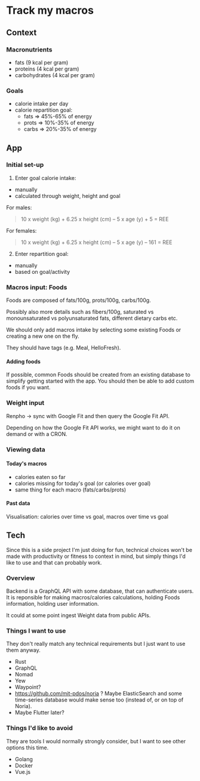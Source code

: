 # Track my macros

## Context

### Macronutrients

- fats (9 kcal per gram)
- proteins (4 kcal per gram) 
- carbohydrates (4 kcal per gram)

### Goals

- calorie intake per day
- calorie repartition goal:
    - fats => 45%-65% of energy
    - prots => 10%-35% of energy
    - carbs => 20%-35% of energy

## App

### Initial set-up

1. Enter goal calorie intake:
- manually
- calculated through weight, height and goal

For males:

> 10 x weight (kg) + 6.25 x height (cm) – 5 x age (y) + 5 = REE

For females:

> 10 x weight (kg) + 6.25 x height (cm) – 5 x age (y) – 161 = REE

2. Enter repartition goal:
- manually
- based on goal/activity

### Macros input: Foods

Foods are composed of fats/100g, prots/100g, carbs/100g.

Possibly also more details such as fibers/100g, saturated vs monounsaturated vs polyunsaturated fats, different dietary carbs etc.

We should only add macros intake by selecting some existing Foods or creating a new one on the fly.

They should have tags (e.g. Meal, HelloFresh).

#### Adding foods

If possible, common Foods should be created from an existing database to simplify getting started with the app.
You should then be able to add custom foods if you want.

### Weight input

Renpho -> sync with Google Fit and then query the Google Fit API.

Depending on how the Google Fit API works, we might want to do it on demand or with a CRON.

### Viewing data

#### Today's macros

- calories eaten so far
- calories missing for today's goal (or calories over goal)
- same thing for each macro (fats/carbs/prots)

#### Past data

Visualisation: calories over time vs goal, macros over time vs goal


## Tech

Since this is a side project I'm just doing for fun, technical choices won't be made with productivity or fitness to context in mind,
but simply things I'd like to use and that can probably work.

### Overview

Backend is a GraphQL API with some database, that can authenticate users.
It is reponsible for making macros/calories calculations, holding Foods information, holding user information.

It could at some point ingest Weight data from public APIs.

### Things I want to use

They don't really match any technical requirements but I just want to use them anyway.

- Rust
- GraphQL
- Nomad
- Yew
- Waypoint?
- https://github.com/mit-pdos/noria ? Maybe ElasticSearch and some time-series database would make sense too (instead of, or on top of Noria).
- Maybe Flutter later?

### Things I'd like to avoid

They are tools I would normally strongly consider, but I want to see other options this time.

- Golang
- Docker
- Vue.js
